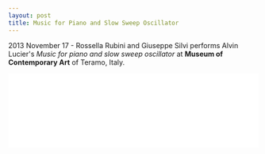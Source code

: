 ```yaml
---
layout: post
title: Music for Piano and Slow Sweep Oscillator
---
```


2013 November 17 - Rossella Rubini and Giuseppe Silvi performs Alvin Lucier's *Music for piano and slow sweep oscillator* at **Museum of Contemporary Art** of Teramo, Italy.

<iframe width="100%" src="//www.youtube.com/embed/b2WdFLg7PwI?rel=0" frameborder="0" allowfullscreen></iframe>
